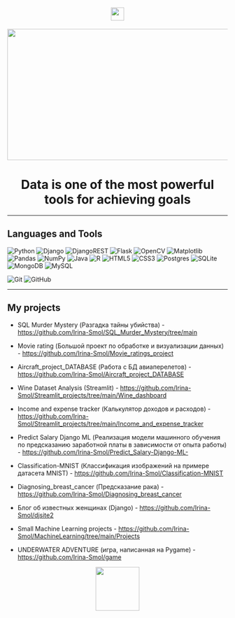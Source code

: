<div id="header" align="center">
<h1>
  <img src="https://media.giphy.com/media/hvRJCLFzcasrR4ia7z/giphy.gif" width="30px"/>
</h1>
</div>

<div align="center">
  <img src="https://media.giphy.com/media/dWesBcTLavkZuG35MI/giphy.gif" width="600" height="300"/>
</div>


<div id="header" align="center">
  <h1>
    Data is one of the most powerful tools for achieving goals
    </h1>
</div>


____

## Languages and Tools

![Python](https://img.shields.io/badge/python-3670A0?style=for-the-badge&logo=python&logoColor=ffdd54)
![Django](https://img.shields.io/badge/django-%23092E20.svg?style=for-the-badge&logo=django&logoColor=white)
![DjangoREST](https://img.shields.io/badge/DJANGO-REST-ff1709?style=for-the-badge&logo=django&logoColor=white&color=ff1709&labelColor=gray)
![Flask](https://img.shields.io/badge/flask-%23000.svg?style=for-the-badge&logo=flask&logoColor=white)
![OpenCV](https://img.shields.io/badge/opencv-%23white.svg?style=for-the-badge&logo=opencv&logoColor=white)
![Matplotlib](https://img.shields.io/badge/Matplotlib-%23ffffff.svg?style=for-the-badge&logo=Matplotlib&logoColor=black)
![Pandas](https://img.shields.io/badge/pandas-%23150458.svg?style=for-the-badge&logo=pandas&logoColor=white)
![NumPy](https://img.shields.io/badge/numpy-%23013243.svg?style=for-the-badge&logo=numpy&logoColor=white)
![Java](https://img.shields.io/badge/java-%23ED8B00.svg?style=for-the-badge&logo=java&logoColor=white)
![R](https://img.shields.io/badge/r-%23276DC3.svg?style=for-the-badge&logo=r&logoColor=white)
![HTML5](https://img.shields.io/badge/html5-%23E34F26.svg?style=for-the-badge&logo=html5&logoColor=white)
![CSS3](https://img.shields.io/badge/css3-%231572B6.svg?style=for-the-badge&logo=css3&logoColor=white)
![Postgres](https://img.shields.io/badge/postgres-%23316192.svg?style=for-the-badge&logo=postgresql&logoColor=white)
![SQLite](https://img.shields.io/badge/sqlite-%2307405e.svg?style=for-the-badge&logo=sqlite&logoColor=white)
![MongoDB](https://img.shields.io/badge/MongoDB-%234ea94b.svg?style=for-the-badge&logo=mongodb&logoColor=white)
![MySQL](https://img.shields.io/badge/mysql-%2300f.svg?style=for-the-badge&logo=mysql&logoColor=white)


![Git](https://img.shields.io/badge/git-%23F05033.svg?style=for-the-badge&logo=git&logoColor=white)
![GitHub](https://img.shields.io/badge/github-%23121011.svg?style=for-the-badge&logo=github&logoColor=white)
____

## My projects

- SQL Murder Mystery (Разгадка тайны убийства) - https://github.com/Irina-Smol/SQL_Murder_Mystery/tree/main

- Movie rating (Большой проект по обработке и визуализации данных) - https://github.com/Irina-Smol/Movie_ratings_project

- Aircraft_project_DATABASE (Работа с БД авиаперелетов) - https://github.com/Irina-Smol/Aircraft_project_DATABASE

- Wine Dataset Analysis (Streamlit) - https://github.com/Irina-Smol/Streamlit_projects/tree/main/Wine_dashboard

- Income and expense tracker (Калькулятор доходов и расходов) - https://github.com/Irina-Smol/Streamlit_projects/tree/main/Income_and_expense_tracker

- Predict Salary Django ML (Реализация модели машинного обучения по предсказанию заработной платы в зависимости от опыта работы) - https://github.com/Irina-Smol/Predict_Salary-Django-ML-

- Classification-MNIST (Классификация изображений на примере датасета MNIST) - https://github.com/Irina-Smol/Classification-MNIST

- Diagnosing_breast_cancer (Предсказание рака) - https://github.com/Irina-Smol/Diagnosing_breast_cancer

- Блог об известных женщинах (Django) - https://github.com/Irina-Smol/djsite2

- Small Machine Learning projects - https://github.com/Irina-Smol/MachineLearning/tree/main/Projects

- UNDERWATER ADVENTURE (игра, написанная на Pygame) - https://github.com/Irina-Smol/game

<div id="header" align="center">
  <img src="https://media.giphy.com/media/M9gbBd9nbDrOTu1Mqx/giphy.gif" width="100"/>
</div>


